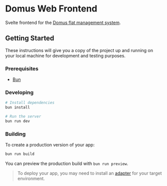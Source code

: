 # Domus Web Frontend

Svelte frontend for the [Domus flat management system](../README.md).

## Getting Started

These instructions will give you a copy of the project up and running on
your local machine for development and testing purposes.

### Prerequisites
- [Bun](https://bun.sh/)

### Developing
```bash
# Install dependencies
bun install

# Run the server
bun run dev
```

### Building

To create a production version of your app:

```bash
bun run build
```

You can preview the production build with `bun run preview`.

> To deploy your app, you may need to install an [adapter](https://kit.svelte.dev/docs/adapters) for your target environment.
